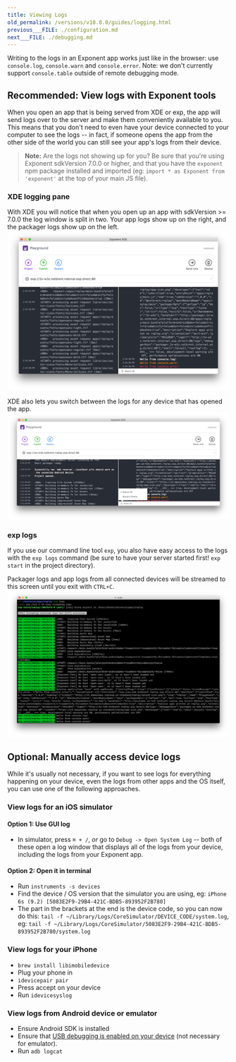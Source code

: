 ```yaml
---
title: Viewing Logs
old_permalink: /versions/v10.0.0/guides/logging.html
previous___FILE: ./configuration.md
next___FILE: ./debugging.md
---
```


Writing to the logs in an Exponent app works just like in the browser: use `console.log`, `console.warn` and `console.error`. Note: we don't currently support `console.table` outside of remote debugging mode.

## Recommended: View logs with Exponent tools

When you open an app that is being served from XDE or exp, the app will send logs over to the server and make them conveniently available to you. This means that you don't need to even have your device connected to your computer to see the logs -- in fact, if someone opens the app from the other side of the world you can still see your app's logs from their device.

> **Note:** Are the logs not showing up for you? Be sure that you're using Exponent sdkVersion 7.0.0 or higher, and that you have the `exponent` npm package installed and imported (eg: `import * as Exponent from 'exponent'` at the top of your main JS file).

### XDE logging pane

With XDE you will notice that when you open up an app with sdkVersion >= 7.0.0 the log window is split in two. Your app logs show up on the right, and the packager logs show up on the left.![XDE window with logs](./xde-logs.png)

XDE also lets you switch between the logs for any device that has opened the app.![XDE window with device picker selected](./xde-logs-device-picker.png)

### exp logs

If you use our command line tool `exp`, you also have easy access to the logs with the `exp logs` command (be sure to have your server started first! `exp start` in the project directory).

Packager logs and app logs from all connected devices will be streamed to this screen until you exit with `CTRL+C`.![Terminal output from running xde logs](./exp-logs.png)

## Optional: Manually access device logs

While it's usually not necessary, if you want to see logs for everything happening on your device, even the logs from other apps and the OS itself, you can use one of the following approaches.

### View logs for an iOS simulator

#### Option 1: Use GUI log

-   In simulator, press `⌘ + /`, _or_ go to `Debug -> Open System Log` -- both of these open a log window that displays all of the logs from your device, including the logs from your Exponent app.

#### Option 2: Open it in terminal

-   Run `instruments -s devices`
-   Find the device / OS version that the simulator you are using, eg: `iPhone 6s (9.2) [5083E2F9-29B4-421C-BDB5-893952F2B780]`
-   The part in the brackets at the end is the device code, so you can now do this: `tail -f ~/Library/Logs/CoreSimulator/DEVICE_CODE/system.log`, eg: `tail -f ~/Library/Logs/CoreSimulator/5083E2F9-29B4-421C-BDB5-893952F2B780/system.log`

### View logs for your iPhone

-   `brew install libimobiledevice`
-   Plug your phone in
-   `idevicepair pair`
-   Press accept on your device
-   Run `idevicesyslog`

### View logs from Android device or emulator

-   Ensure Android SDK is installed
-   Ensure that [USB debugging is enabled on your device](https://developer.android.com/studio/run/device.html#device-developer-options) (not necessary for emulator).
-   Run `adb logcat`
